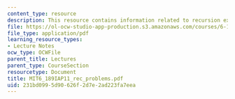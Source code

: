```yaml
---
content_type: resource
description: This resource contains information related to recursion exercises.
file: https://ol-ocw-studio-app-production.s3.amazonaws.com/courses/6-189-a-gentle-introduction-to-programming-using-python-january-iap-2011/231bd0995d90626f2d7e2ad223fa7eea_MIT6_189IAP11_rec_problems.pdf
file_type: application/pdf
learning_resource_types:
- Lecture Notes
ocw_type: OCWFile
parent_title: Lectures
parent_type: CourseSection
resourcetype: Document
title: MIT6_189IAP11_rec_problems.pdf
uid: 231bd099-5d90-626f-2d7e-2ad223fa7eea
---
```

